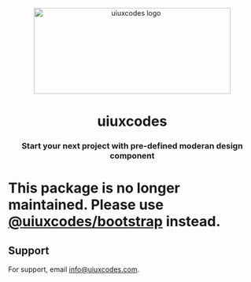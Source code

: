 <p align="center">
  <img src="https://assets.uiuxcodes.com/images/uiuxcodes-dark-logo.png" width="400" height="175" alt="uiuxcodes logo">
</p>

<h1 align="center">uiuxcodes</h1>

<h3 align="center">Start your next project with pre-defined moderan design component</h3>

#

# This package is no longer maintained. Please use [@uiuxcodes/bootstrap](https://www.npmjs.com/package/@uiuxcodes/bootstrap) instead.


## Support

For support, email info@uiuxcodes.com.


